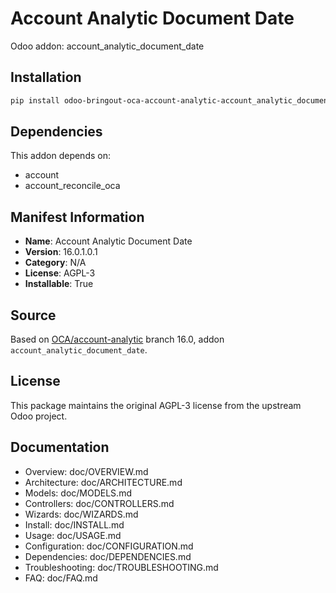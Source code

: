 # Account Analytic Document Date

Odoo addon: account_analytic_document_date

## Installation

```bash
pip install odoo-bringout-oca-account-analytic-account_analytic_document_date
```

## Dependencies

This addon depends on:
- account
- account_reconcile_oca

## Manifest Information

- **Name**: Account Analytic Document Date
- **Version**: 16.0.1.0.1
- **Category**: N/A
- **License**: AGPL-3
- **Installable**: True

## Source

Based on [OCA/account-analytic](https://github.com/OCA/account-analytic) branch 16.0, addon `account_analytic_document_date`.

## License

This package maintains the original AGPL-3 license from the upstream Odoo project.

## Documentation

- Overview: doc/OVERVIEW.md
- Architecture: doc/ARCHITECTURE.md
- Models: doc/MODELS.md
- Controllers: doc/CONTROLLERS.md
- Wizards: doc/WIZARDS.md
- Install: doc/INSTALL.md
- Usage: doc/USAGE.md
- Configuration: doc/CONFIGURATION.md
- Dependencies: doc/DEPENDENCIES.md
- Troubleshooting: doc/TROUBLESHOOTING.md
- FAQ: doc/FAQ.md
